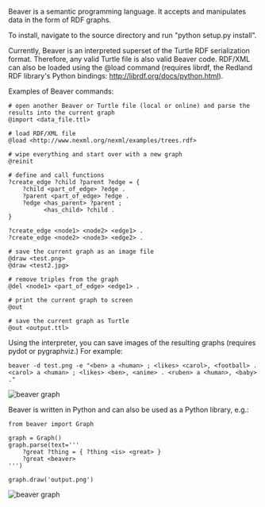 Beaver is a semantic programming language. It accepts and manipulates data in the form of RDF graphs.

To install, navigate to the source directory and run "python setup.py install".

Currently, Beaver is an interpreted superset of the Turtle RDF serialization format. Therefore, any valid 
Turtle file is also valid Beaver code. RDF/XML can also be loaded using the @load command (requires librdf,
the Redland RDF library's Python bindings: http://librdf.org/docs/python.html).


Examples of Beaver commands:

    # open another Beaver or Turtle file (local or online) and parse the results into the current graph
    @import <data_file.ttl>

    # load RDF/XML file
    @load <http://www.nexml.org/nexml/examples/trees.rdf>

    # wipe everything and start over with a new graph
    @reinit
    
    # define and call functions
    ?create_edge ?child ?parent ?edge = {
        ?child <part_of_edge> ?edge .
        ?parent <part_of_edge> ?edge .
        ?edge <has_parent> ?parent ;
              <has_child> ?child .
    }
    
    ?create_edge <node1> <node2> <edge1> .
    ?create_edge <node2> <node3> <edge2> .

    # save the current graph as an image file
    @draw <test.png>
    @draw <test2.jpg>

    # remove triples from the graph
    @del <node1> <part_of_edge> <edge1> .

    # print the current graph to screen
    @out

    # save the current graph as Turtle
    @out <output.ttl>


Using the interpreter, you can save images of the resulting graphs (requires pydot or pygraphviz.) For example:

    beaver -d test.png -e "<ben> a <human> ; <likes> <carol>, <football> . <carol> a <human> ; <likes> <ben>, <anime> . <ruben> a <human>, <baby> ."

![beaver graph](http://i.imgur.com/A067V.jpg)

Beaver is written in Python and can also be used as a Python library, e.g.:

    from beaver import Graph
    
    graph = Graph()
    graph.parse(text='''
        ?great ?thing = { ?thing <is> <great> }
        ?great <beaver>
    ''')
    
    graph.draw('output.png')

![beaver graph](http://i.imgur.com/qQZMK.jpg)